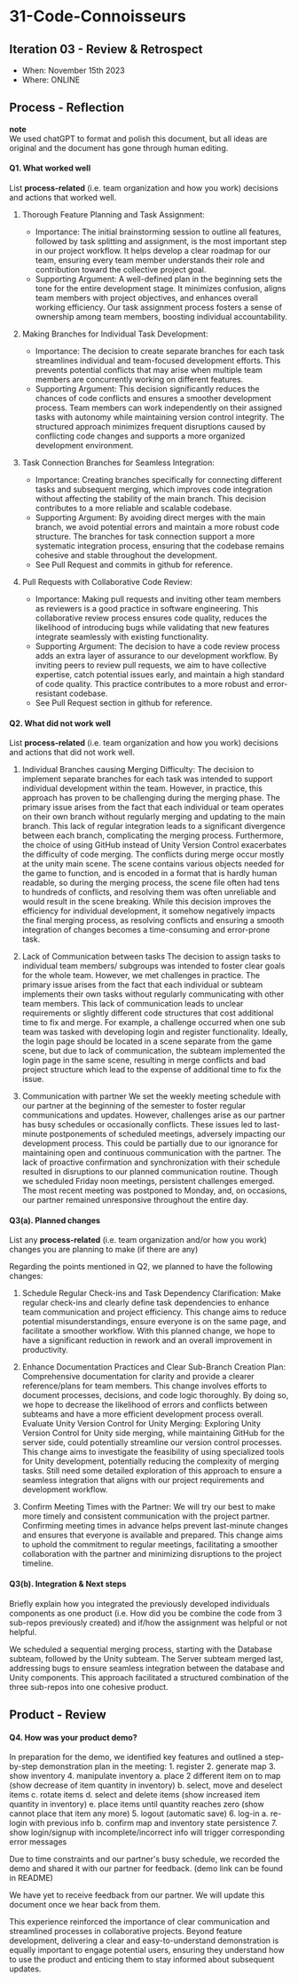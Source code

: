 
# 31-Code-Connoisseurs


## Iteration 03 - Review & Retrospect

 * When:  November 15th 2023
 * Where: ONLINE

## Process - Reflection
**note**  
We used chatGPT to format and polish this document, but all ideas are original and the document has gone through human editing.  

#### Q1. What worked well

List **process-related** (i.e. team organization and how you work) decisions and actions that worked well.

1. Thorough Feature Planning and Task Assignment:
   - Importance: The initial brainstorming session to outline all features, followed by task splitting and assignment, is the most important step in our project workflow. It helps develop a clear roadmap for our team, ensuring every team member understands their role and contribution toward the collective project goal.
   - Supporting Argument: A well-defined plan in the beginning sets the tone for the entire development stage. It minimizes confusion, aligns team members with project objectives, and enhances overall working efficiency. Our task assignment process fosters a sense of ownership among team members, boosting individual accountability.


2. Making Branches for Individual Task Development:
   - Importance: The decision to create separate branches for each task streamlines individual and team-focused development efforts. This prevents potential conflicts that may arise when multiple team members are concurrently working on different features.
   - Supporting Argument: This decision significantly reduces the chances of code conflicts and ensures a smoother development process. Team members can work independently on their assigned tasks with autonomy while maintaining version control integrity. The structured approach minimizes frequent disruptions caused by conflicting code changes and supports a more organized development environment.


3. Task Connection Branches for Seamless Integration:
   - Importance: Creating branches specifically for connecting different tasks and subsequent merging, which improves code integration without affecting the stability of the main branch. This decision contributes to a more reliable and scalable codebase.
   - Supporting Argument: By avoiding direct merges with the main branch, we avoid potential errors and maintain a more robust code structure. The branches for task connection support a more systematic integration process, ensuring that the codebase remains cohesive and stable throughout the development.
   - See Pull Request and commits in github for reference.

4. Pull Requests with Collaborative Code Review:
   - Importance: Making pull requests and inviting other team members as reviewers is a good practice in software engineering. This collaborative review process ensures code quality, reduces the likelihood of introducing bugs while validating that new features integrate seamlessly with existing functionality.
   - Supporting Argument: The decision to have a code review process adds an extra layer of assurance to our development workflow. By inviting peers to review pull requests, we aim to have collective expertise, catch potential issues early, and maintain a high standard of code quality. This practice contributes to a more robust and error-resistant codebase.
   - See Pull Request section in github for reference.


#### Q2. What did not work well

List **process-related** (i.e. team organization and how you work) decisions and actions that did not work well.

1. Individual Branches causing Merging Difficulty:
The decision to implement separate branches for each task was intended to support individual development within the team. However, in practice, this approach has proven to be challenging during the merging phase. The primary issue arises from the fact that each individual or team operates on their own branch without regularly merging and updating to the main branch. This lack of regular integration leads to a significant divergence between each branch, complicating the merging process.
Furthermore, the choice of using GitHub instead of Unity Version Control exacerbates the difficulty of code merging. The conflicts during merge occur mostly at the unity main scene. The scene contains various objects needed for the game to function, and is encoded in a format that is hardly human readable, so during the merging process, the scene file often had tens to hundreds of conflicts, and resolving them was often unreliable and would result in the scene breaking.
While this decision improves the efficiency for individual development, it somehow negatively impacts the final merging process, as resolving conflicts and ensuring a smooth integration of changes becomes a time-consuming and error-prone task. 

2. Lack of Communication between tasks
The decision to assign tasks to individual team members/ subgroups was intended to foster clear goals for the whole team. However, we met challenges in practice. The primary issue arises from the fact that each individual or subteam implements their own tasks without regularly communicating with other team members. This lack of communication leads to unclear requirements or slightly different code structures that cost additional time to fix and merge.
For example, a challenge occurred when one sub team was tasked with developing login and register functionality. Ideally, the login page should be located in a scene separate from the game scene, but due to lack of communication, the subteam implemented the login page in the same scene, resulting in merge conflicts and bad project structure which lead to the expense of additional time to fix the issue.


3. Communication with partner
We set the weekly meeting schedule with our partner at the beginning of the semester to foster regular communications and updates. However, challenges arise as our partner has busy schedules or occasionally conflicts. These issues led to last-minute postponements of scheduled meetings, adversely impacting our development process.
This could be partially due to our ignorance for maintaining open and continuous communication with the partner. The lack of proactive confirmation and synchronization with their schedule resulted in disruptions to our planned communication routine. Though we scheduled Friday noon meetings, persistent challenges emerged. The most recent meeting was postponed to Monday, and, on occasions, our partner remained unresponsive throughout the entire day.



#### Q3(a). Planned changes

List any **process-related** (i.e. team organization and/or how you work) changes you are planning to make (if there are any)

Regarding the points mentioned in Q2, we planned to have the following changes:
1. Schedule Regular Check-ins and Task Dependency Clarification:
Make regular check-ins and clearly define task dependencies to enhance team communication and project efficiency. This change aims to reduce potential misunderstandings, ensure everyone is on the same page, and facilitate a smoother workflow. With this planned change, we hope to have a significant reduction in rework and an overall improvement in productivity.

2. Enhance Documentation Practices and Clear Sub-Branch Creation Plan:
Comprehensive documentation for clarity and provide a clearer reference/plans for team members. This change involves efforts to document processes, decisions, and code logic thoroughly. By doing so, we hope to decrease the likelihood of errors and conflicts between subteams and have a more efficient development process overall.
Evaluate Unity Version Control for Unity Merging:
Exploring Unity Version Control for Unity side merging, while maintaining GitHub for the server side, could potentially streamline our version control processes. This change aims to investigate the feasibility of using specialized tools for Unity development, potentially reducing the complexity of merging tasks. Still need some detailed exploration of this approach to ensure a seamless integration that aligns with our project requirements and development workflow.

3. Confirm Meeting Times with the Partner:
We will try our best to make more timely and consistent communication with the project partner. Confirming meeting times in advance helps prevent last-minute changes and ensures that everyone is available and prepared. This change aims to uphold the commitment to regular meetings, facilitating a smoother collaboration with the partner and minimizing disruptions to the project timeline.

#### Q3(b). Integration & Next steps
Briefly explain how you integrated the previously developed individuals components as one product (i.e. How did you be combine the code from 3 sub-repos previously created) and if/how the assignment was helpful or not helpful.

We scheduled a sequential merging process, starting with the Database subteam, followed by the Unity subteam. The Server subteam merged last, addressing bugs to ensure seamless integration between the database and Unity components. This approach facilitated a structured combination of the three sub-repos into one cohesive product.

## Product - Review

#### Q4. How was your product demo?
  In preparation for the demo, we identified key features and outlined a step-by-step demonstration plan in the meeting: 
    1. register
    2. generate map
    3. show inventory
    4. manipulate inventory
        a. place 2 different item on to map (show decrease of item quantity in inventory)
        b. select, move and deselect items
        c. rotate items
        d. select and delete items (show increased item quantity in inventory)
        e. place items until quantity reaches zero (show cannot place that  item any more)
    5. logout (automatic save)
    6. log-in
        a. re-login with previous info
        b. confirm map and inventory state persistence
    7. show login/signup with incomplete/incorrect info will trigger corresponding error messages

Due to time constraints and our partner's busy schedule, we recorded the demo and shared it with our partner for feedback. (demo link can be found in README)

We have yet to receive feedback from our partner. We will update this document once we hear back from them.

This experience reinforced the importance of clear communication and streamlined processes in collaborative projects. Beyond feature development, delivering a clear and easy-to-understand demonstration is equally important to engage potential users, ensuring they understand how to use the product and enticing them to stay informed about subsequent updates.
